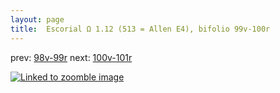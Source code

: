 ```yaml
---
layout: page
title:  Escorial Ω 1.12 (513 = Allen E4), bifolio 99v-100r
---
```


prev: [98v-99r](../98v-99r/) next: [100v-101r](../100v-101r/)



[![Linked to zoomble image](http://www.homermultitext.org/iipsrv?IIIF=/project/homer/pyramidal/deepzoom/hmt/e3bifolio/v1/E3_99v_100r.tif/full/2000,/0/default.jpg)](http://www.homermultitext.org/ict2/?urn=urn:cite2:hmt:e3bifolio.v1:E3_99v_100r)

